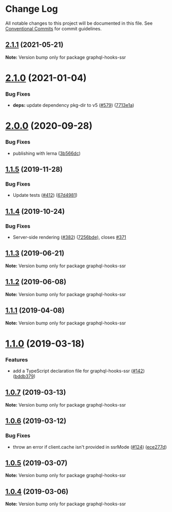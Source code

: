 # Change Log

All notable changes to this project will be documented in this file.
See [Conventional Commits](https://conventionalcommits.org) for commit guidelines.

## [2.1.1](https://github.com/nearform/graphql-hooks/compare/graphql-hooks-ssr@2.1.0...graphql-hooks-ssr@2.1.1) (2021-05-21)

**Note:** Version bump only for package graphql-hooks-ssr





# [2.1.0](https://github.com/nearform/graphql-hooks/compare/graphql-hooks-ssr@2.0.0...graphql-hooks-ssr@2.1.0) (2021-01-04)


### Bug Fixes

* **deps:** update dependency pkg-dir to v5 ([#579](https://github.com/nearform/graphql-hooks/issues/579)) ([7713e1a](https://github.com/nearform/graphql-hooks/commit/7713e1a53f817ec5cf66e40d55797a86fe73ec02))





# [2.0.0](https://github.com/nearform/graphql-hooks/compare/graphql-hooks-ssr@1.1.5...graphql-hooks-ssr@2.0.0) (2020-09-28)


### Bug Fixes

* publishing with lerna ([3b566dc](https://github.com/nearform/graphql-hooks/commit/3b566dcf3123d432c8d1e48eaac2743e4eb886a1))





## [1.1.5](https://github.com/nearform/graphql-hooks/compare/graphql-hooks-ssr@1.1.4...graphql-hooks-ssr@1.1.5) (2019-11-28)


### Bug Fixes

* Update tests ([#412](https://github.com/nearform/graphql-hooks/issues/412)) ([67d4981](https://github.com/nearform/graphql-hooks/commit/67d4981ebc3bbf6364747599b58088074e733e48))





## [1.1.4](https://github.com/nearform/graphql-hooks/compare/graphql-hooks-ssr@1.1.3...graphql-hooks-ssr@1.1.4) (2019-10-24)


### Bug Fixes

* Server-side rendering ([#382](https://github.com/nearform/graphql-hooks/issues/382)) ([7256bde](https://github.com/nearform/graphql-hooks/commit/7256bde4e52fc78479c887c7671eb7fb82cbd0d0)), closes [#371](https://github.com/nearform/graphql-hooks/issues/371)





## [1.1.3](https://github.com/nearform/graphql-hooks/compare/graphql-hooks-ssr@1.1.2...graphql-hooks-ssr@1.1.3) (2019-06-21)

**Note:** Version bump only for package graphql-hooks-ssr





## [1.1.2](https://github.com/nearform/graphql-hooks/compare/graphql-hooks-ssr@1.1.1...graphql-hooks-ssr@1.1.2) (2019-06-08)

**Note:** Version bump only for package graphql-hooks-ssr





## [1.1.1](https://github.com/nearform/graphql-hooks/compare/graphql-hooks-ssr@1.1.0...graphql-hooks-ssr@1.1.1) (2019-04-08)

**Note:** Version bump only for package graphql-hooks-ssr





# [1.1.0](https://github.com/nearform/graphql-hooks/compare/graphql-hooks-ssr@1.0.7...graphql-hooks-ssr@1.1.0) (2019-03-18)


### Features

* add a TypeScript declaration file for graphql-hooks-ssr ([#142](https://github.com/nearform/graphql-hooks/issues/142)) ([bddb379](https://github.com/nearform/graphql-hooks/commit/bddb379))





## [1.0.7](https://github.com/nearform/graphql-hooks/compare/graphql-hooks-ssr@1.0.6...graphql-hooks-ssr@1.0.7) (2019-03-13)

**Note:** Version bump only for package graphql-hooks-ssr





## [1.0.6](https://github.com/nearform/graphql-hooks/compare/graphql-hooks-ssr@1.0.5...graphql-hooks-ssr@1.0.6) (2019-03-12)


### Bug Fixes

* throw an error if client.cache isn't provided in ssrMode ([#124](https://github.com/nearform/graphql-hooks/issues/124)) ([ece277d](https://github.com/nearform/graphql-hooks/commit/ece277d))





## [1.0.5](https://github.com/nearform/graphql-hooks/compare/graphql-hooks-ssr@1.0.4...graphql-hooks-ssr@1.0.5) (2019-03-07)

**Note:** Version bump only for package graphql-hooks-ssr





## [1.0.4](https://github.com/nearform/graphql-hooks/compare/graphql-hooks-ssr@1.0.3...graphql-hooks-ssr@1.0.4) (2019-03-06)

**Note:** Version bump only for package graphql-hooks-ssr
